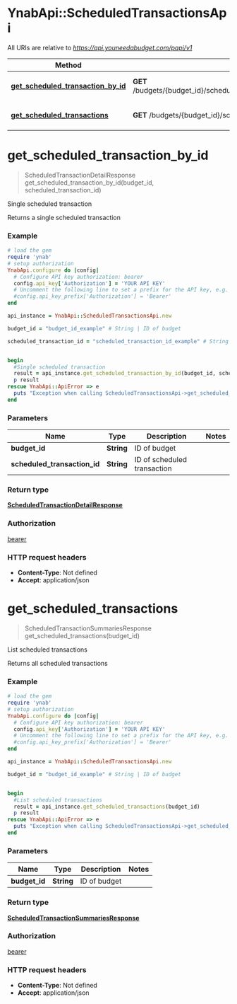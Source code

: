# YnabApi::ScheduledTransactionsApi

All URIs are relative to *https://api.youneedabudget.com/papi/v1*

Method | HTTP request | Description
------------- | ------------- | -------------
[**get_scheduled_transaction_by_id**](ScheduledTransactionsApi.md#get_scheduled_transaction_by_id) | **GET** /budgets/{budget_id}/scheduled_transactions/{scheduled_transaction_id} | Single scheduled transaction
[**get_scheduled_transactions**](ScheduledTransactionsApi.md#get_scheduled_transactions) | **GET** /budgets/{budget_id}/scheduled_transactions | List scheduled transactions


# **get_scheduled_transaction_by_id**
> ScheduledTransactionDetailResponse get_scheduled_transaction_by_id(budget_id, scheduled_transaction_id)

Single scheduled transaction

Returns a single scheduled transaction

### Example
```ruby
# load the gem
require 'ynab'
# setup authorization
YnabApi.configure do |config|
  # Configure API key authorization: bearer
  config.api_key['Authorization'] = 'YOUR API KEY'
  # Uncomment the following line to set a prefix for the API key, e.g. 'Bearer' (defaults to nil)
  #config.api_key_prefix['Authorization'] = 'Bearer'
end

api_instance = YnabApi::ScheduledTransactionsApi.new

budget_id = "budget_id_example" # String | ID of budget

scheduled_transaction_id = "scheduled_transaction_id_example" # String | ID of scheduled transaction


begin
  #Single scheduled transaction
  result = api_instance.get_scheduled_transaction_by_id(budget_id, scheduled_transaction_id)
  p result
rescue YnabApi::ApiError => e
  puts "Exception when calling ScheduledTransactionsApi->get_scheduled_transaction_by_id: #{e}"
end
```

### Parameters

Name | Type | Description  | Notes
------------- | ------------- | ------------- | -------------
 **budget_id** | **String**| ID of budget | 
 **scheduled_transaction_id** | **String**| ID of scheduled transaction | 

### Return type

[**ScheduledTransactionDetailResponse**](ScheduledTransactionDetailResponse.md)

### Authorization

[bearer](../README.md#bearer)

### HTTP request headers

 - **Content-Type**: Not defined
 - **Accept**: application/json



# **get_scheduled_transactions**
> ScheduledTransactionSummariesResponse get_scheduled_transactions(budget_id)

List scheduled transactions

Returns all scheduled transactions

### Example
```ruby
# load the gem
require 'ynab'
# setup authorization
YnabApi.configure do |config|
  # Configure API key authorization: bearer
  config.api_key['Authorization'] = 'YOUR API KEY'
  # Uncomment the following line to set a prefix for the API key, e.g. 'Bearer' (defaults to nil)
  #config.api_key_prefix['Authorization'] = 'Bearer'
end

api_instance = YnabApi::ScheduledTransactionsApi.new

budget_id = "budget_id_example" # String | ID of budget


begin
  #List scheduled transactions
  result = api_instance.get_scheduled_transactions(budget_id)
  p result
rescue YnabApi::ApiError => e
  puts "Exception when calling ScheduledTransactionsApi->get_scheduled_transactions: #{e}"
end
```

### Parameters

Name | Type | Description  | Notes
------------- | ------------- | ------------- | -------------
 **budget_id** | **String**| ID of budget | 

### Return type

[**ScheduledTransactionSummariesResponse**](ScheduledTransactionSummariesResponse.md)

### Authorization

[bearer](../README.md#bearer)

### HTTP request headers

 - **Content-Type**: Not defined
 - **Accept**: application/json



